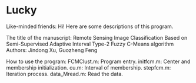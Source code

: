 # Lucky

Like-minded friends:
  Hi! Here are some descriptions of this program.
  
  The title of the manuscript: Remote Sensing Image Classification Based on Semi-Supervised Adaptive Interval Type-2 Fuzzy C-Means algorithm
  Authors: Jindong Xu, Guozheng Feng
  
  How to use the program:
  FCMClust.m: Program entry.
  initfcm.m: Center and membership initialization.
  cu.m: Interval of membership.
  stepfcm.m: Iteration process.
  data_Mread.m: Read the data.
  
  
